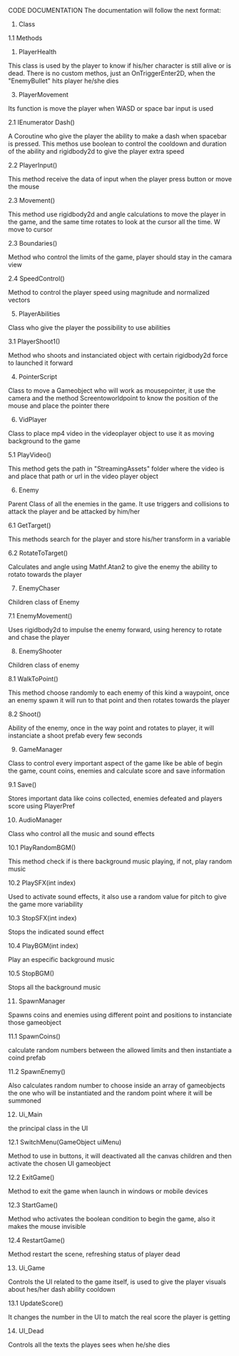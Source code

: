 CODE DOCUMENTATION
The documentation will follow the next format:

1. Class
   
  1.1 Methods


1. PlayerHealth
   
This class is used by the player to know if his/her character is still alive or is dead.
There is no custom methos, just an OnTriggerEnter2D, when the "EnemyBullet" hits player
he/she dies

3. PlayerMovement
   
Its function is move the player when WASD or space bar input is used

   2.1 IEnumerator Dash()
  
   A Coroutine who give the player the ability to make a dash when spacebar is pressed.
   This methos use boolean to control the cooldown and duration of the ability and
   rigidbody2d to give the player extra speed

   2.2 PlayerInput()
  
   This method receive the data of input when the player press button or move the mouse

   2.3 Movement()
   
   This method use rigidbody2d and angle calculations to move the player in the game,
   and the same time rotates to look at the cursor all the time. W move to cursor

   2.3 Boundaries()
   
   Method who control the limits of the game, player should stay in the camara view

   2.4 SpeedControl()
   
   Method to control the player speed using magnitude and normalized vectors

5. PlayerAbilities
   
Class who give the player the possibility to use abilities

  3.1 PlayerShoot1()
  
   Method who shoots and instanciated object with certain rigidbody2d force to launched
   it forward

4. PointerScript
   
Class to move a Gameobject who will work as mousepointer, it use the camera and the method
Screentoworldpoint to know the position of the mouse and place the pointer there

6. VidPlayer
   
Class to place mp4 video in the videoplayer object to use it as moving background to the game

  5.1 PlayVideo()
  
  This method gets the path in "StreamingAssets" folder where the video is and place that path or
  url in the video player object

6. Enemy
   
Parent Class of all the enemies in the game. It use triggers and collisions to attack the player
and be attacked by him/her

  6.1 GetTarget()
  
  This methods search for the player and store his/her transform in a variable
  
  6.2 RotateToTarget()
  
  Calculates and angle using Mathf.Atan2 to give the enemy the ability to rotato towards the player 

7. EnemyChaser
   
Children class of Enemy

  7.1 EnemyMovement()
  
  Uses rigidbody2d to impulse the enemy forward, using herency to rotate and chase the player

8. EnemyShooter
   
Children class of enemy

  8.1 WalkToPoint()
  
  This method choose randomly to each enemy of this kind a waypoint, once an enemy spawn it will
  run to that point and then rotates towards the player

  8.2 Shoot()
  
  Ability of the enemy, once in the way point and rotates to player, it will instanciate a shoot
  prefab every few seconds 

9. GameManager
    
Class to control every important aspect of the game like be able of begin the game, count coins,
enemies and calculate score and save information

  9.1 Save()
  
  Stores important data like coins collected, enemies defeated and players score using PlayerPref

10. AudioManager
    
Class who control all the music and sound effects

  10.1 PlayRandomBGM()
  
  This method check if is there background music playing, if not, play random music

  10.2 PlaySFX(int index)
  
  Used to activate sound effects, it also use a random value for pitch to give the game more variability

  10.3 StopSFX(int index)
  
  Stops the indicated sound effect

  10.4 PlayBGM(int index)
  
  Play an especific background music

  10.5 StopBGM()
  
  Stops all the background music
  
11. SpawnManager
    
Spawns coins and enemies using different point and positions to instanciate those gameobject

  11.1 SpawnCoins()
  
  calculate random numbers between the allowed limits and then instantiate a coind prefab

  11.2 SpawnEnemy()
  
  Also calculates random number to choose inside an array of gameobjects the one who will be instantiated
  and the random point where it will be summoned

12. Ui_Main
    
the principal class in the UI

  12.1 SwitchMenu(GameObject uiMenu)
  
  Method to use in buttons, it will deactivated all the canvas children and then activate the chosen UI gameobject

  12.2 ExitGame()
  
  Method to exit the game when launch in windows or mobile devices

  12.3 StartGame()
  
  Method who activates the boolean condition to begin the game, also it makes the mouse invisible

  12.4 RestartGame()
  
  Method restart the scene, refreshing status of player dead

13. Ui_Game
    
Controls the UI related to the game itself, is used to give the player visuals about hes/her dash ability cooldown

  13.1 UpdateScore()
  
  It changes the number in the UI to match the real score the player is getting

14. UI_Dead
    
Controls all the texts the playes sees when he/she dies


